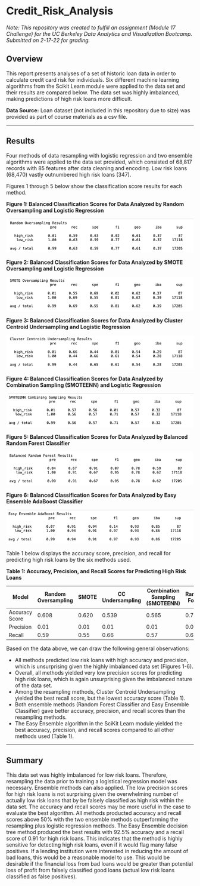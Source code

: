 # Credit_Risk_Analysis

*Note: This repository was created to fulfill an assignment (Module 17 Challenge) for the UC Berkeley Data Analytics and Visualization Bootcamp. Submitted on 2-17-22 for grading.*


## Overview
This report presents analyses of a set of historic loan data in order to calculate credit card risk for individuals. Six different machine learning algorithms from the Scikit Learn module were applied to the data set and their results are compared below. The data set was highly imbalanced, making predictions of high risk loans more difficult.

**Data Source:**
Loan dataset (not included in this repository due to size) was provided as part of course materials as a csv file.

---

## Results

Four methods of data resampling with logistic regression and two ensemble algorithms were applied to the data set provided, which consisted of 68,817 records with 85 features after data cleaning and encoding. Low risk loans (68,470) vastly outnumbered high risk loans (347). 

Figures 1 through 5 below show the classification score results for each method.

**Figure 1: Balanced Classification Scores for Data Analyzed by Random Oversampling and Logistic Regression**

![ROS.png](/Images/ROS.png)


**Figure 2: Balanced Classification Scores for Data Analyzed by SMOTE Oversampling and Logistic Regression**

![SMOTE.png](/Images/SMOTE.png)


**Figure 3: Balanced Classification Scores for Data Analyzed by Cluster Centroid Undersampling and Logistic Regression**

![CC.png](/Images/CC.png)


**Figure 4: Balanced Classification Scores for Data Analyzed by Combination Sampling (SMOTEENN) and Logistic Regression**

![smoteenn.png](/Images/smoteenn.png)


**Figure 5: Balanced Classification Scores for Data Analyzed by Balanced Random Forest Classifier**

![BRF.png](/Images/BRF.png)


**Figure 6: Balanced Classification Scores for Data Analyzed by Easy Ensemble AdaBoost Classifier**

![EE.png](/Images/EE.png)



Table 1 below displays the accuracy score, precision, and recall for predicting high risk loans by the six methods used.

**Table 1: Accuracy, Precision, and Recall Scores for Predicting High Risk Loans**

| Model | Random Oversampling | SMOTE | CC Undersampling | Combination Sampling (SMOTEENN) | Random Forest | Easy Ensemble |
|---|---|---|---|---|---|---|
|Accuracy Score|0.608|0.620|0.539|0.565|0.788|0.925|
|Precision|0.01|0.01|0.01|0.01|0.04|0.07|
|Recall|0.59|0.55|0.66|0.57|0.67|0.91|


Based on the data above, we can draw the following general observations:
- All methods predicted low risk loans with high accuracy and precision, which is unsurprising given the highly imbalanced data set (Figures 1-6).
- Overall, all methods yielded very low precision scores for predicting high risk loans, which is again unsurprising given the imbalanced nature of the data set. 
- Among the resampling methods, Cluster Centroid Undersampling yielded the best recall score, but the lowest accuracy score (Table 1). 
- Both ensemble methods (Random Forest Classifier and Easy Ensemble Classifier) gave better accuracy, precision, and recall scores than the resampling methods.
- The Easy Ensemble algorithm in the SciKit Learn module yielded the best accuracy, precision, and recall scores compared to all other methods used (Table 1).



___


## Summary

This data set was highly imbalanced for low risk loans. Therefore, resampling the data prior to training a logistical regression model was necessary. Ensemble methods can also applied. The low precision scores for high risk loans is not surprising given the overwhelming number of actually low risk loans that by be falsely classified as high risk within the data set. The accuracy and recall scores may be more useful in the case to evaluate the best algorithm. All methods producted accuracy and recall scores above 50% with the two ensemble methods outperforming the resampling plus logistic regression methods. The Easy Ensemble decision tree method produced the best results with 92.5% accuracy and a recall score of 0.91 for high risk loans. This indicates that the method is highly sensitive for detecting high risk loans, even if it would flag many false positives. If a lending institution were interested in reducing the amount of bad loans, this would be a reasonable model to use. This would be desirable if the financial loss from bad loans would be greater than potential loss of profit from falsely classified good loans (actual low risk loans classified as false positives).




